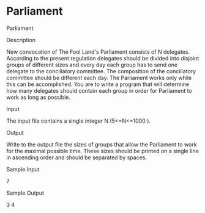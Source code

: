 # Parliament

Parliament

Description

New convocation of The Fool Land's Parliament consists of N delegates. According to the present regulation delegates should be divided into disjoint groups of different sizes and every day each group has to send one delegate to the conciliatory committee. The composition of the conciliatory committee should be different each day. The Parliament works only while this can be accomplished. 
You are to write a program that will determine how many delegates should contain each group in order for Parliament to work as long as possible. 


Input

The input file contains a single integer N (5<=N<=1000 ).

Output

Write to the output file the sizes of groups that allow the Parliament to work for the maximal possible time. These sizes should be printed on a single line in ascending order and should be separated by spaces. 

Sample Input

7

Sample Output

3 4
